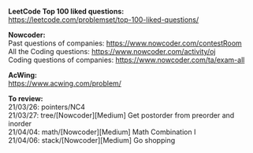 **LeetCode Top 100 liked questions:** <br />
https://leetcode.com/problemset/top-100-liked-questions/ <br />

**Nowcoder:** <br />
Past questions of companies: https://www.nowcoder.com/contestRoom <br />
All the Coding questions: https://www.nowcoder.com/activity/oj <br />
Coding questions of companies: https://www.nowcoder.com/ta/exam-all <br />

**AcWing:** <br />
https://www.acwing.com/problem/ <br />

**To review:** <br />
21/03/26: pointers/NC4 <br />
21/03/27: tree/[Nowcoder][Medium] Get postorder from preorder and inorder <br />
21/04/04: math/[Nowcoder][Medium] Math Combination I <br />
21/04/06: stack/[Nowcoder][Medium] Go shopping <br />
